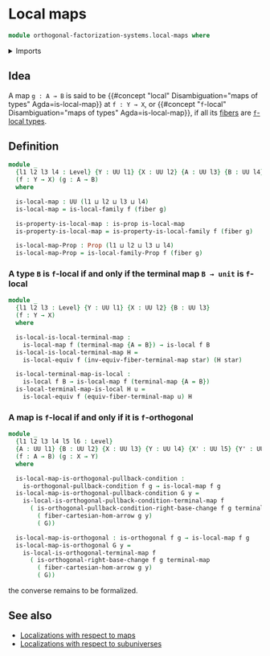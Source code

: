 # Local maps

```agda
module orthogonal-factorization-systems.local-maps where
```

<details><summary>Imports</summary>

```agda
open import foundation.cartesian-morphisms-arrows
open import foundation.constant-maps
open import foundation.equivalences
open import foundation.fibers-of-maps
open import foundation.precomposition-functions
open import foundation.propositions
open import foundation.pullbacks
open import foundation.unit-type
open import foundation.universe-levels

open import orthogonal-factorization-systems.local-families-of-types
open import orthogonal-factorization-systems.local-types
open import orthogonal-factorization-systems.orthogonal-maps
```

</details>

## Idea

A map `g : A → B` is said to be
{{#concept "local" Disambiguation="maps of types" Agda=is-local-map}} at
`f : Y → X`, or
{{#concept "`f`-local" Disambiguation="maps of types" Agda=is-local-map}}, if
all its [fibers](foundation-core.fibers-of-maps.md) are
[`f`-local types](orthogonal-factorization-systems.local-types.md).

## Definition

```agda
module _
  {l1 l2 l3 l4 : Level} {Y : UU l1} {X : UU l2} {A : UU l3} {B : UU l4}
  (f : Y → X) (g : A → B)
  where

  is-local-map : UU (l1 ⊔ l2 ⊔ l3 ⊔ l4)
  is-local-map = is-local-family f (fiber g)

  is-property-is-local-map : is-prop is-local-map
  is-property-is-local-map = is-property-is-local-family f (fiber g)

  is-local-map-Prop : Prop (l1 ⊔ l2 ⊔ l3 ⊔ l4)
  is-local-map-Prop = is-local-family-Prop f (fiber g)
```

### A type `B` is `f`-local if and only if the terminal map `B → unit` is `f`-local

```agda
module _
  {l1 l2 l3 : Level} {Y : UU l1} {X : UU l2} {B : UU l3}
  (f : Y → X)
  where

  is-local-is-local-terminal-map :
    is-local-map f (terminal-map {A = B}) → is-local f B
  is-local-is-local-terminal-map H =
    is-local-equiv f (inv-equiv-fiber-terminal-map star) (H star)

  is-local-terminal-map-is-local :
    is-local f B → is-local-map f (terminal-map {A = B})
  is-local-terminal-map-is-local H u =
    is-local-equiv f (equiv-fiber-terminal-map u) H
```

### A map is `f`-local if and only if it is `f`-orthogonal

```agda
module _
  {l1 l2 l3 l4 l5 l6 : Level}
  {A : UU l1} {B : UU l2} {X : UU l3} {Y : UU l4} {X' : UU l5} {Y' : UU l6}
  (f : A → B) (g : X → Y)
  where

  is-local-map-is-orthogonal-pullback-condition :
    is-orthogonal-pullback-condition f g → is-local-map f g
  is-local-map-is-orthogonal-pullback-condition G y =
    is-local-is-orthogonal-pullback-condition-terminal-map f
      ( is-orthogonal-pullback-condition-right-base-change f g terminal-map
        ( fiber-cartesian-hom-arrow g y)
        ( G))

  is-local-map-is-orthogonal : is-orthogonal f g → is-local-map f g
  is-local-map-is-orthogonal G y =
    is-local-is-orthogonal-terminal-map f
      ( is-orthogonal-right-base-change f g terminal-map
        ( fiber-cartesian-hom-arrow g y)
        ( G))
```

the converse remains to be formalized.

## See also

- [Localizations with respect to maps](orthogonal-factorization-systems.localizations-maps.md)
- [Localizations with respect to subuniverses](orthogonal-factorization-systems.localizations-subuniverses.md)
